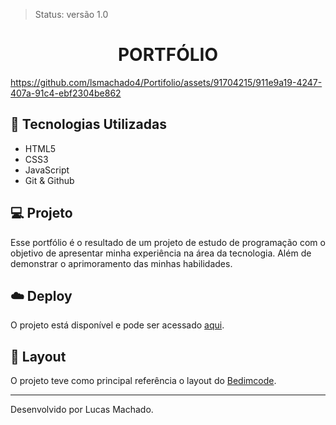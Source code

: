 > Status: versão 1.0

<h1 align='center' style="text-transform:uppercase"  > Portfólio </h1>

https://github.com/lsmachado4/Portifolio/assets/91704215/911e9a19-4247-407a-91c4-ebf2304be862



## 🚀 Tecnologias Utilizadas
- HTML5
- CSS3
- JavaScript
- Git & Github

## 💻 Projeto

Esse portfólio é o resultado de um projeto de estudo de programação com o objetivo de apresentar minha experiência na área da tecnologia. Além de demonstrar o aprimoramento das minhas habilidades.  


## ☁️ Deploy
O projeto está disponível e pode ser acessado <a href="https://lucasmachado-portifolio-dev.surge.sh/" target="_blank">aqui</a>.



## 🔖 Layout

O projeto teve como principal referência o layout do  <a href="https://github.com/bedimcode/responsive-portfolio-website-patrick" target="_blank">Bedimcode</a>.


---

Desenvolvido por Lucas Machado.
